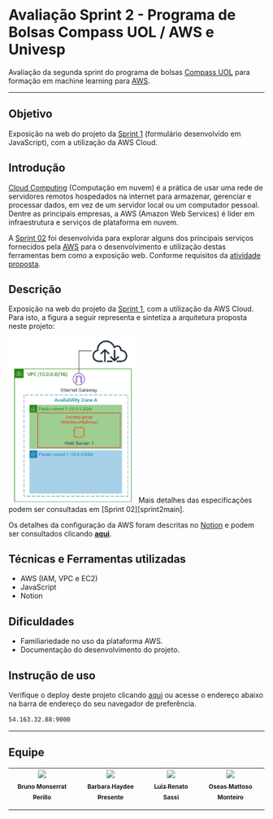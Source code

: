 # Avaliação Sprint 2 - Programa de Bolsas Compass UOL / AWS e Univesp

Avaliação da segunda sprint do programa de bolsas [Compass UOL][compass] para formação em machine learning para [AWS][aws].


***

## Objetivo
Exposição na web do projeto da [Sprint 1][sprint1] (formulário desenvolvido em JavaScript), com a utilização da AWS Cloud.

## Introdução
[Cloud Computing][cloud] (Computação em nuvem) é a prática de usar uma rede de servidores remotos hospedados na internet para armazenar, gerenciar e processar dados, em vez de um servidor local ou um computador pessoal. Dentre as principais empresas, a AWS (Amazon Web Services) é líder em infraestrutura e serviços de plataforma em nuvem.

A [Sprint 02][sprint2main]  foi desenvolvida para explorar alguns dos principais serviços fornecidos pela [AWS][aws] para o desenvolvimento e utilização destas ferramentas bem como a exposição web. Conforme requisitos da [atividade proposta][projeto].

## Descrição

Exposição na web do projeto da [Sprint 1][sprint1], com a utilização da AWS Cloud. Para isto, a figura a seguir representa e sintetiza a arquitetura proposta neste projeto:

<img src='assets/aws_web_server.jpg' width='50%'>
Mais detalhes das especificações podem ser consultadas em [Sprint 02][sprint2main]. 

Os detalhes da configuração da AWS foram descritas no [Notion][notion] e podem ser consultados clicando [**aqui**][notion]. 

## Técnicas e Ferramentas utilizadas
- AWS (IAM, VPC e EC2)
- JavaScript
- Notion

## Dificuldades
- Familiariedade no uso da plataforma AWS.
- Documentação do desenvolvimento do projeto.

## Instrução de uso
Verifique o deploy deste projeto clicando [aqui][pagina] ou acesse o endereço abaixo na barra de endereço do seu navegador de preferência.
```sh
54.163.32.88:9000
```
***

## Equipe
| [<img src="https://avatars.githubusercontent.com/u/25699466?v=4" width=115><br><sub>Bruno Monserrat Perillo</sub>](https://github.com/brunoperillo) | [<img src="https://avatars.githubusercontent.com/u/112827096?v=4" width=115><br><sub>Barbara Haydee Presente</sub>](https://github.com/Barbarahayd) | [<img src="https://avatars.githubusercontent.com/u/72028902?v=4" width=115><br><sub>Luiz Renato Sassi</sub>](https://github.com/luizrsassi) | [<img src="https://avatars.githubusercontent.com/u/97359269?v=4" width=115><br><sub>Oseas Mattoso Monteiro</sub>](https://github.com/OseasMonteiro) |
| :---: | :---: | :---: |:---: |


***
   [projeto]: <https://github.com/Compass-pb-aws-2023-Univesp/sprint-2-pb-aws-univesp.git>
   [cloud]: <https://pt.wikipedia.org/wiki/Computa%C3%A7%C3%A3o_em_nuvem>
   [compass]: <https://compass.uol/en/home/>
   [aws]: <https://aws.amazon.com/pt/>
   [sprint1]: <https://github.com/Compass-pb-aws-2023-Univesp/sprint-1-pb-aws-univesp.git>
   [sprint2main]: <https://github.com/Compass-pb-aws-2023-Univesp/sprint-2-pb-aws-univesp>
   [notion]: <https://ludicrous-help-e3a.notion.site/Sprint-2-f7fe80d6068b41ffbded94a3a28e32a9>
   [pagina]: <http://54.163.32.88:9000/>
